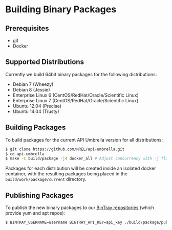 # Building Binary Packages

## Prerequisites

- git
- Docker

## Supported Distributions

Currently we build 64bit binary packages for the following distributions:

- Debian 7 (Wheezy)
- Debian 8 (Jessie)
- Enterprise Linux 6 (CentOS/RedHat/Oracle/Scientific Linux)
- Enterprise Linux 7 (CentOS/RedHat/Oracle/Scientific Linux)
- Ubuntu 12.04 (Precise)
- Ubuntu 14.04 (Trusty)

## Building Packages 

To build packages for the current API Umbrella version for all distributions:

```sh
$ git clone https://github.com/NREL/api-umbrella.git
$ cd api-umbrella
$ make -C build/package -j4 docker_all # Adjust concurrency with -j flag as desired
```

Packages for each distribution will be created inside an isolated docker container, with the resulting packages being placed in the `build/work/package/current` directory.

## Publishing Packages

To publish the new binary packages to our [BinTray repositories](https://bintray.com/nrel) (which provide yum and apt repos):

```sh
$ BINTRAY_USERNAME=username BINTRAY_API_KEY=api_key ./build/package/publish
```
